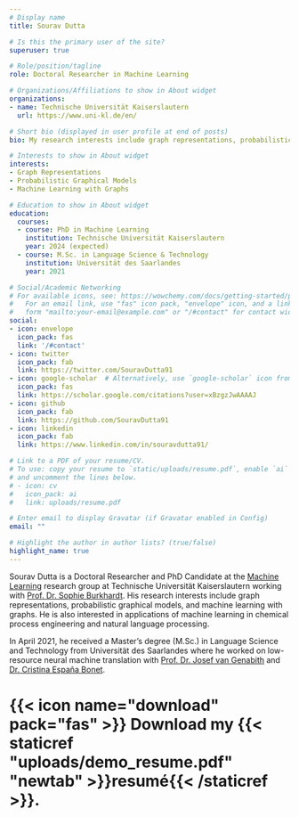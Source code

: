 ```yaml
---
# Display name
title: Sourav Dutta

# Is this the primary user of the site?
superuser: true

# Role/position/tagline
role: Doctoral Researcher in Machine Learning

# Organizations/Affiliations to show in About widget
organizations:
- name: Technische Universität Kaiserslautern
  url: https://www.uni-kl.de/en/

# Short bio (displayed in user profile at end of posts)
bio: My research interests include graph representations, probabilistic graphical models, and machine learning with graphs.

# Interests to show in About widget
interests:
- Graph Representations
- Probabilistic Graphical Models
- Machine Learning with Graphs

# Education to show in About widget
education:
  courses:
  - course: PhD in Machine Learning
    institution: Technische Universität Kaiserslautern
    year: 2024 (expected)
  - course: M.Sc. in Language Science & Technology
    institution: Universität des Saarlandes
    year: 2021

# Social/Academic Networking
# For available icons, see: https://wowchemy.com/docs/getting-started/page-builder/#icons
#   For an email link, use "fas" icon pack, "envelope" icon, and a link in the
#   form "mailto:your-email@example.com" or "/#contact" for contact widget.
social:
- icon: envelope
  icon_pack: fas
  link: '/#contact'
- icon: twitter
  icon_pack: fab
  link: https://twitter.com/SouravDutta91
- icon: google-scholar  # Alternatively, use `google-scholar` icon from `ai` icon pack
  icon_pack: fas
  link: https://scholar.google.com/citations?user=xBzgzJwAAAAJ
- icon: github
  icon_pack: fab
  link: https://github.com/SouravDutta91
- icon: linkedin
  icon_pack: fab
  link: https://www.linkedin.com/in/souravdutta91/

# Link to a PDF of your resume/CV.
# To use: copy your resume to `static/uploads/resume.pdf`, enable `ai` icons in `params.toml`, 
# and uncomment the lines below.
# - icon: cv
#   icon_pack: ai
#   link: uploads/resume.pdf

# Enter email to display Gravatar (if Gravatar enabled in Config)
email: ""

# Highlight the author in author lists? (true/false)
highlight_name: true
---
```


Sourav Dutta is a Doctoral Researcher and PhD Candidate at the [Machine Learning](https://ml.cs.uni-kl.de/) research group at Technische Universität Kaiserslautern working with [Prof. Dr. Sophie Burkhardt](https://ml.cs.uni-kl.de/people/sophie-burkhardt.html). His research interests include graph representations, probabilistic graphical models, and machine learning with graphs. He is also interested in applications of machine learning in chemical process engineering and natural language processing.

In April 2021, he received a Master’s degree (M.Sc.) in Language Science and Technology from Universität des Saarlandes where he worked on low-resource neural machine translation with [Prof. Dr. Josef van Genabith](https://www.dfki.de/en/web/about-us/employee/person/jova02/) and [Dr. Cristina España Bonet](https://www.cs.upc.edu/~cristinae/).

# {{< icon name="download" pack="fas" >}} Download my {{< staticref "uploads/demo_resume.pdf" "newtab" >}}resumé{{< /staticref >}}.

